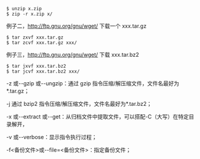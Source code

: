 ```
$ unzip x.zip
$ zip -r x.zip x/
```

例子二，http://ftp.gnu.org/gnu/wget/ 下载一个 xxx.tar.gz

```
$ tar zxvf xxx.tar.gz
$ tar zcvf xxx.tar.gz xxx/
```

例子三，http://ftp.gnu.org/gnu/wget/ 下载 xxx.tar.bz2

```
$ tar jxvf xxx.tar.bz2
$ tar jcvf xxx.tar.bz2 xxx/
```

-z 或--gzip 或--ungzip：通过 gzip 指令压缩/解压缩文件，文件名最好为\*.tar.gz；

-j 通过 bzip2 指令压缩/解压缩文件，文件名最好为\*.tar.bz2；

-x 或--extract 或--get：从归档文件中提取文件，可以搭配-C（大写）在特定目录解开，

-v 或--verbose：显示指令执行过程；

-f<备份文件>或--file=<备份文件>：指定备份文件；
